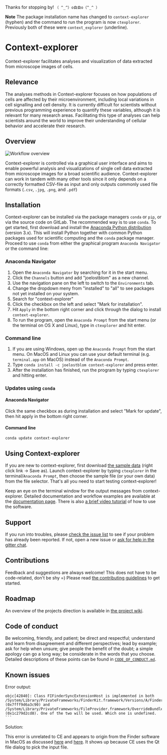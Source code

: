 Thanks for stopping by! `（ ^_^）o自自o（^_^ ）`

**Note** The package installation name has changed to `context-explorer`
(hyphen) and the command to run the program is now `ctexplorer`. Previously
both of these were `context_explorer` (underline).

# Context-explorer

Context-explorer facilitates analyses and visualization of data extracted from
microscope images of cells.

## Relevance

The analyses methods in Context-explorer focuses on how populations of cells
are affected by their microenvironment, including local variations in cell
signalling and cell density. It is currently difficult for scientists without
previous programming experience to quantify these variables, although it is
relevant for many research areas. Facilitating this type of analyses can help
scientists around the world to improve their understanding of cellular behavior
and accelerate their research.

## Overview

![Workflow overview](doc/img/fig1-overview.png)

Context-explorer is controlled via a graphical user interface and aims to
enable powerful analysis and visualizations of single cell data extracted from
microscope images for a broad scientific audience. Context-explorer can work in
tandem with many other tools since it only depends on a correctly formatted
CSV-file as input and only outputs commonly used file formats (`.csv`, `.jpg`,
`.png`, and `.pdf`)


## Installation

Context-explorer can be installed via the package managers `conda` or `pip`, or
via the source code on GitLab. The recommended way is to use `conda`. To get
started, first download and install the [Anaconda Python
distribution](https://www.anaconda.com/download/) (version 3.x). This will
install Python together with common Python packages used for scientific
computing and the `conda` package manager. Proceed to use `conda` from either
the graphical program `Anaconda Navigator` or the command line:

### Anaconda Navigator

1. Open the `Anaconda Navigator` by searching for it in the start menu.
2. Click the `Channels` button and add "joelostblom" as a new channel.
3. Use the navigation pane on the left to switch to the `Environments` tab.
4. Change the dropdown meny from "installed" to "all" to see packages not yet
   installed on your system.
5. Search for "context-explorer"
6. Click the checkbox on the left and select "Mark for installation".
7. Hit `Apply` in the bottom right corner and click through the dialog to
   install `context-explorer`.
8. To run the program, open the `Anaconda Prompt` from the start menu (or the
   terminal on OS X and Linux), type in `ctexplorer` and hit enter.


### Command line

1. If you are using Windows, open up the `Anaconda Prompt` from the start menu.
   On MacOS and Linux you can use your default terminal (e.g. `terminal.app` on
   MacOS) instead of the `Anaconda Prompt`.
2. Type `conda install -c joelostblom context-explorer` and press enter.
3. After the installation has finished, run the program by typing `ctexplorer`
   and hitting enter.

### Updates using `conda`

#### Anaconda Navigator

Click the same checkbox as during installation and select "Mark for update",
then hit apply in the bottom right corner.

#### Command line

`conda update context-explorer`

## Using Context-explorer

If you are new to context-explorer, first download [the sample
data](https://gitlab.com/stemcellbioengineering/context-explorer/raw/master/sample-data/ce-sample.csv)
(right click link -> Save as). Launch context-explorer by typing `ctexplorer`
in the terminal/`Anaconda Prompt`, then choose the sample file (or your own
data) from the file selector. That's all you need to start testing
context-explorer!

Keep an eye on the terminal window for the output messages from
context-explorer. Detailed documentation and workflow examples are available at
the [documentation page](http://contextexplorer.readthedocs.io/en/latest/).
There is also [a brief video tutorial](https://vimeo.com/295958949) of how to
use the software.

## Support

If you run into troubles, please [check the issue
list](https://gitlab.com/stemcellbioengineering/context-explorer/issues) to see
if your problem has already been reported. If not, open a new issue or [ask for
help in the gitter chat](https://gitter.im/context_explorer/Lobby).

## Contributions

Feedback and suggestions are always welcome! This does not have to be
code-related, don't be shy =) Please read [the contributing
guidelines](https://gitlab.com/joelostblom/context-explorer/blob/master/CONTRIBUTING.md)
to get started.

## Roadmap

An overview of the projects direction is available in [the project
wiki](https://gitlab.com/stemcellbioengineering/context-explorer/wikis/Roadmap).

## Code of conduct

Be welcoming, friendly, and patient; be direct and respectful; understand and
learn from disagreement and different perspectives; lead by example; ask for
help when unsure; give people the benefit of the doubt; a simple apology can go
a long way; be considerate in the words that you choose. Detailed descriptions
of these points can be found in
[`CODE_OF_CONDUCT.md`](https://gitlab.com/stemcellbioengineering/context-explorer/blob/master/CODE_OF_CONDUCT.md).

## Known issues

Error output:

```
objc[42840]: Class FIFinderSyncExtensionHost is implemented in both
/System/Library/PrivateFrameworks/FinderKit.framework/Versions/A/FinderKit
(0x7fff9d6a3c90) and
/System/Library/PrivateFrameworks/FileProvider.framework/OverrideBundles/FinderSyncCollaborationFileProviderOverride.bundle/Contents/MacOS/FinderSyncCollaborationFileProviderOverride
(0x1c279d2cd8). One of the two will be used. Which one is undefined. ```
```

Solution:

This error is unrelated to CE and appears to origin from the Finder software in
MacOS as discussed
[here](https://stackoverflow.com/questions/46999695/class-fifindersyncextensionhost-is-implemented-in-both-warning-in-xcode-si)
and [here](https://github.com/lionheart/openradar-mirror/issues/17659). It shows
up because CE uses the Qt file dialog to pick the input file.
